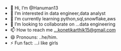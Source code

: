 - 👋 Hi, I’m @Hanuman13
- 👀 I’m interested in data engineer,data analyst
- 🌱 I’m currently learning python,sql,snowflake,aws 
- 💞️ I’m looking to collaborate on ...data engineering
- 📫 How to reach me ...konetikarthik15@gmail.com
- 😄 Pronouns: ..he/him.
- ⚡ Fun fact: ...i like girls

<!---
Hanuman13/Hanuman13 is a ✨ special ✨ repository because its `README.md` (this file) appears on your GitHub profile.
You can click the Preview link to take a look at your changes.
--->
